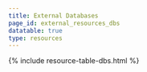 ```yaml
---
title: External Databases
page_id: external_resources_dbs
datatable: true
type: resources
---
```


{% include resource-table-dbs.html %}
